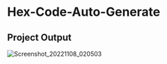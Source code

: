 # Hex-Code-Auto-Generate


## Project Output

![Screenshot_20221108_020503](https://user-images.githubusercontent.com/75197967/200515352-9032da45-0e5e-4e1d-80d3-d7a0a20547b9.png)
